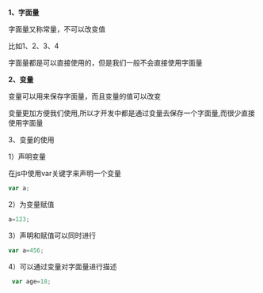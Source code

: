 **1、字面量**

字面量又称常量，不可以改变值

比如1、2、3、4

字面量都是可以直接使用的，但是我们一般不会直接使用字面量

**2、变量**

变量可以用来保存字面量，而且变量的值可以改变

变量更加方便我们使用,所以才开发中都是通过变量去保存一个字面量,而很少直接使用字面量

3、变量的使用

1）声明变量

在js中使用var关键字来声明一个变量

```javascript
var a;
```

2）为变量赋值

```javascript
a=123;
```

3）声明和赋值可以同时进行

```javascript
var a=456;
```

4）可以通过变量对字面量进行描述

```javascript
 var age=18;
```

